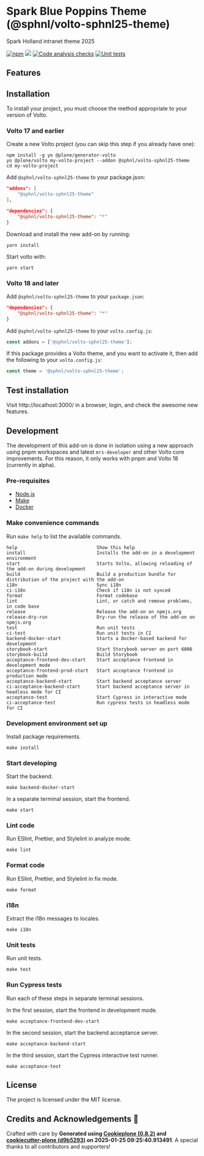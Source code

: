 # Spark Blue Poppins Theme (@sphnl/volto-sphnl25-theme)

Spark Holland intranet theme 2025

[![npm](https://img.shields.io/npm/v/@sphnl/volto-sphnl25-theme)](https://www.npmjs.com/package/@sphnl/volto-sphnl25-theme)
[![](https://img.shields.io/badge/-Storybook-ff4785?logo=Storybook&logoColor=white&style=flat-square)](https://ghnire.github.io/volto-sphnl25-theme/)
[![Code analysis checks](https://github.com/ghnire/volto-sphnl25-theme/actions/workflows/code.yml/badge.svg)](https://github.com/ghnire/volto-sphnl25-theme/actions/workflows/code.yml)
[![Unit tests](https://github.com/ghnire/volto-sphnl25-theme/actions/workflows/unit.yml/badge.svg)](https://github.com/ghnire/volto-sphnl25-theme/actions/workflows/unit.yml)

## Features

<!-- List your awesome features here -->

## Installation

To install your project, you must choose the method appropriate to your version of Volto.


### Volto 17 and earlier

Create a new Volto project (you can skip this step if you already have one):

```
npm install -g yo @plone/generator-volto
yo @plone/volto my-volto-project --addon @sphnl/volto-sphnl25-theme
cd my-volto-project
```

Add `@sphnl/volto-sphnl25-theme` to your package.json:

```JSON
"addons": [
    "@sphnl/volto-sphnl25-theme"
],

"dependencies": {
    "@sphnl/volto-sphnl25-theme": "*"
}
```

Download and install the new add-on by running:

```
yarn install
```

Start volto with:

```
yarn start
```

### Volto 18 and later

Add `@sphnl/volto-sphnl25-theme` to your `package.json`:

```json
"dependencies": {
    "@sphnl/volto-sphnl25-theme": "*"
}
```

Add `@sphnl/volto-sphnl25-theme` to your `volto.config.js`:

```javascript
const addons = ['@sphnl/volto-sphnl25-theme'];
```

If this package provides a Volto theme, and you want to activate it, then add the following to your `volto.config.js`:

```javascript
const theme = '@sphnl/volto-sphnl25-theme';
```

## Test installation

Visit http://localhost:3000/ in a browser, login, and check the awesome new features.


## Development

The development of this add-on is done in isolation using a new approach using pnpm workspaces and latest `mrs-developer` and other Volto core improvements.
For this reason, it only works with pnpm and Volto 18 (currently in alpha).


### Pre-requisites

-   [Node.js](https://6.docs.plone.org/install/create-project.html#node-js)
-   [Make](https://6.docs.plone.org/install/create-project.html#make)
-   [Docker](https://6.docs.plone.org/install/create-project.html#docker)


### Make convenience commands

Run `make help` to list the available commands.

```text
help                             Show this help
install                          Installs the add-on in a development environment
start                            Starts Volto, allowing reloading of the add-on during development
build                            Build a production bundle for distribution of the project with the add-on
i18n                             Sync i18n
ci-i18n                          Check if i18n is not synced
format                           Format codebase
lint                             Lint, or catch and remove problems, in code base
release                          Release the add-on on npmjs.org
release-dry-run                  Dry-run the release of the add-on on npmjs.org
test                             Run unit tests
ci-test                          Run unit tests in CI
backend-docker-start             Starts a Docker-based backend for development
storybook-start                  Start Storybook server on port 6006
storybook-build                  Build Storybook
acceptance-frontend-dev-start    Start acceptance frontend in development mode
acceptance-frontend-prod-start   Start acceptance frontend in production mode
acceptance-backend-start         Start backend acceptance server
ci-acceptance-backend-start      Start backend acceptance server in headless mode for CI
acceptance-test                  Start Cypress in interactive mode
ci-acceptance-test               Run cypress tests in headless mode for CI
```

### Development environment set up

Install package requirements.

```shell
make install
```

### Start developing

Start the backend.

```shell
make backend-docker-start
```

In a separate terminal session, start the frontend.

```shell
make start
```

### Lint code

Run ESlint, Prettier, and Stylelint in analyze mode.

```shell
make lint
```

### Format code

Run ESlint, Prettier, and Stylelint in fix mode.

```shell
make format
```

### i18n

Extract the i18n messages to locales.

```shell
make i18n
```

### Unit tests

Run unit tests.

```shell
make test
```

### Run Cypress tests

Run each of these steps in separate terminal sessions.

In the first session, start the frontend in development mode.

```shell
make acceptance-frontend-dev-start
```

In the second session, start the backend acceptance server.

```shell
make acceptance-backend-start
```

In the third session, start the Cypress interactive test runner.

```shell
make acceptance-test
```

## License

The project is licensed under the MIT license.

## Credits and Acknowledgements 🙏

Crafted with care by **Generated using [Cookieplone (0.8.2)](https://github.com/plone/cookieplone) and [cookiecutter-plone (d9b5293)](https://github.com/plone/cookiecutter-plone/commit/d9b52933cbc6efd137e93e35a270214e307359f0) on 2025-01-25 09:25:40.913491**. A special thanks to all contributors and supporters!
